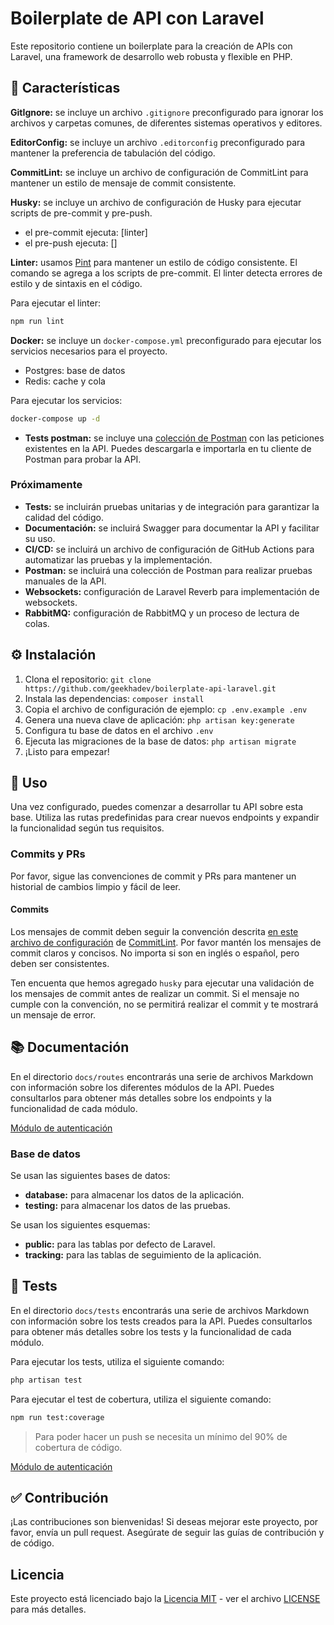 # Boilerplate de API con Laravel

Este repositorio contiene un boilerplate para la creación de APIs con Laravel, una framework de desarrollo web robusta y flexible en PHP.

## 🚀 Características

**GitIgnore:** se incluye un archivo `.gitignore` preconfigurado para ignorar los archivos y carpetas comunes, de diferentes sistemas operativos y editores.

**EditorConfig:** se incluye un archivo `.editorconfig` preconfigurado para mantener la preferencia de tabulación del código.

**CommitLint:** se incluye un archivo de configuración de CommitLint para mantener un estilo de mensaje de commit consistente.

**Husky:** se incluye un archivo de configuración de Husky para ejecutar scripts de pre-commit y pre-push.

- el pre-commit ejecuta: [linter]
- el pre-push ejecuta: []

**Linter:** usamos [Pint](https://laravel.com/docs/11.x/pint) para mantener un estilo de código consistente. El comando se agrega a los scripts de pre-commit. El linter detecta errores de estilo y de sintaxis en el código.

Para ejecutar el linter:

```bash
npm run lint
```

**Docker:** se incluye un `docker-compose.yml` preconfigurado para ejecutar los servicios necesarios para el proyecto.

- Postgres: base de datos
- Redis: cache y cola

Para ejecutar los servicios:

```bash
docker-compose up -d
```

- **Tests postman:** se incluye una [colección de Postman](https://github.com/geekhadev/boilerplate-laravel-api/blob/main/boilerplate-laravel-api.postman_collection.json) con las peticiones existentes en la API. Puedes descargarla e importarla en tu cliente de Postman para probar la API.

### Próximamente

- **Tests:** se incluirán pruebas unitarias y de integración para garantizar la calidad del código.
- **Documentación:** se incluirá Swagger para documentar la API y facilitar su uso.
- **CI/CD:** se incluirá un archivo de configuración de GitHub Actions para automatizar las pruebas y la implementación.
- **Postman:** se incluirá una colección de Postman para realizar pruebas manuales de la API.
- **Websockets:** configuración de Laravel Reverb para implementación de websockets.
- **RabbitMQ:** configuración de RabbitMQ y un proceso de lectura de colas.

## ⚙️ Instalación

1. Clona el repositorio: `git clone https://github.com/geekhadev/boilerplate-api-laravel.git`
2. Instala las dependencias: `composer install`
3. Copia el archivo de configuración de ejemplo: `cp .env.example .env`
4. Genera una nueva clave de aplicación: `php artisan key:generate`
5. Configura tu base de datos en el archivo `.env`
6. Ejecuta las migraciones de la base de datos: `php artisan migrate`
7. ¡Listo para empezar!

## 📘 Uso

Una vez configurado, puedes comenzar a desarrollar tu API sobre esta base. Utiliza las rutas predefinidas para crear nuevos endpoints y expandir la funcionalidad según tus requisitos.

### Commits y PRs

Por favor, sigue las convenciones de commit y PRs para mantener un historial de cambios limpio y fácil de leer.

#### Commits

Los mensajes de commit deben seguir la convención descrita [en este archivo de configuración](https://github.com/geekhadev/boilerplate-laravel-api/blob/main/commitlint.config.cjs) de [CommitLint](https://commitlint.js.org/guides/getting-started.html). Por favor mantén los mensajes de commit claros y concisos. No importa si son en inglés o español, pero deben ser consistentes.

Ten encuenta que hemos agregado `husky` para ejecutar una validación de los mensajes de commit antes de realizar un commit. Si el mensaje no cumple con la convención, no se permitirá realizar el commit y te mostrará un mensaje de error.

## 📚 Documentación

En el directorio `docs/routes` encontrarás una serie de archivos Markdown con información sobre los diferentes módulos de la API. Puedes consultarlos para obtener más detalles sobre los endpoints y la funcionalidad de cada módulo.

[Módulo de autenticación](https://github.com/geekhadev/boilerplate-laravel-api/blob/main/docs/routes/auth.md)

### Base de datos

Se usan las siguientes bases de datos:

- **database:** para almacenar los datos de la aplicación.
- **testing:** para almacenar los datos de las pruebas.

Se usan los siguientes esquemas:

- **public:** para las tablas por defecto de Laravel.
- **tracking:** para las tablas de seguimiento de la aplicación.

## 🧪 Tests

En el directorio `docs/tests` encontrarás una serie de archivos Markdown con información sobre los tests creados para la API. Puedes consultarlos para obtener más detalles sobre los tests y la funcionalidad de cada módulo.

Para ejecutar los tests, utiliza el siguiente comando:

```bash
php artisan test
```

Para ejecutar el test de cobertura, utiliza el siguiente comando:

```bash
npm run test:coverage 
```

> Para poder hacer un push se necesita un mínimo del 90% de cobertura de código.

[Módulo de autenticación](https://github.com/geekhadev/boilerplate-laravel-api/blob/main/docs/tests/auth.md)

## ✅ Contribución

¡Las contribuciones son bienvenidas! Si deseas mejorar este proyecto, por favor, envía un pull request. Asegúrate de seguir las guías de contribución y de código.

## Licencia

Este proyecto está licenciado bajo la [Licencia MIT](https://opensource.org/licenses/MIT) - ver el archivo [LICENSE](LICENSE) para más detalles.
